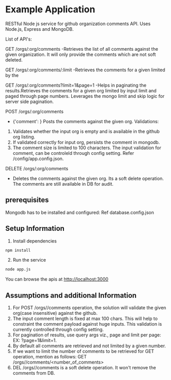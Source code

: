 # Example Application

RESTful Node js service for github organization comments API. Uses Node.js, Express and MongoDB.

List of API's:

GET /orgs/:org/comments
    -Retrieves the list of all comments against the given organization. It will only provide the comments which are not soft deleted.

GET /orgs/:org/comments/:limit
    -Retrieves the comments for a given limited by the <limit>
 
GET /orgs/:org/comments?limit=1&page=1
    -Helps in paginating the results.Retrieves the comments for a given org limited by input limit and paged through page numbers. Leverages the mongo limit and skip logic for server side pagination.
    
POST /orgs/:org/comments
  - {'comment': <comment info>}
   Posts the comments against the given org.
 Validations:
   1. Validates whether the input org is empty and is available in the github org listing.
   2. If validated correctly for input org, persists the comment in mongodb.
   3. The comment size is limited to 100 characters. The input validation for comment, can be controleld through config setting. Refer /config/app.config.json.
  
  
DELETE /orgs/:org/comments
- Deletes the comments against the given org. Its a soft delete operation. The comments are still available in DB for audit. 
 
 

## prerequisites

Mongodb has to be installed and configured: Ref database.config.json

## Setup Information

1. Install dependencies

```bash
npm install
```

2. Run the service

```bash
node app.js
```

You can browse the apis at <http://localhost:3000>


## Assumptions and additional Information
1. For POST /orgs/<org>/comments operation, the solution will validate the given org(case insensitive) against the github.
2. The input comment length is fixed at max 100 chars. This will help to constraint the comment payload against huge inputs. This validation is currently controlled through config setting.
3. For pagination of results, use query args viz., page and limit per page: EX: ?page=1&limit=1.
4. By default all comments are retrieved and not limited by a given number.
5. If we want to limit the number of comments to be retrieved for GET operation, mention as follows:
 GET /orgs/<org>/comments/<number_of_comments>
6. DEL /orgs/<org>/comments is a soft delete operation. It won't remove the comments from DB.
